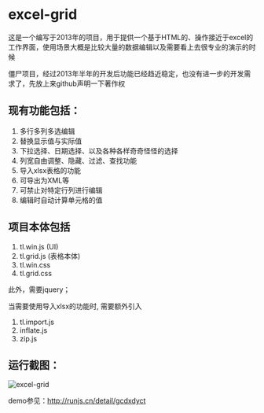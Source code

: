 # excel-grid

这是一个编写于2013年的项目，用于提供一个基于HTML的、操作接近于excel的工作界面，使用场景大概是比较大量的数据编辑以及需要看上去很专业的演示的时候

僵尸项目，经过2013年半年的开发后功能已经趋近稳定，也没有进一步的开发需求了，先放上来github声明一下著作权

## 现有功能包括：

1. 多行多列多选编辑
1. 替换显示值与实际值
1. 下拉选择、日期选择、以及各种各样奇奇怪怪的选择
1. 列宽自由调整、隐藏、过滤、查找功能
1. 导入xlsx表格的功能
1. 可导出为XML等
1. 可禁止对特定行列进行编辑
1. 编辑时自动计算单元格的值

## 项目本体包括

1. tl.win.js  (UI)
1. tl.grid.js (表格本体)
1. tl.win.css
1. tl.grid.css

此外，需要jquery；

当需要使用导入xlsx的功能时, 需要额外引入

1. tl.import.js
1. inflate.js
1. zip.js


## 运行截图：

![excel-grid](http://i.imgur.com/0Bd2244.png)

demo参见：http://runjs.cn/detail/gcdxdyct